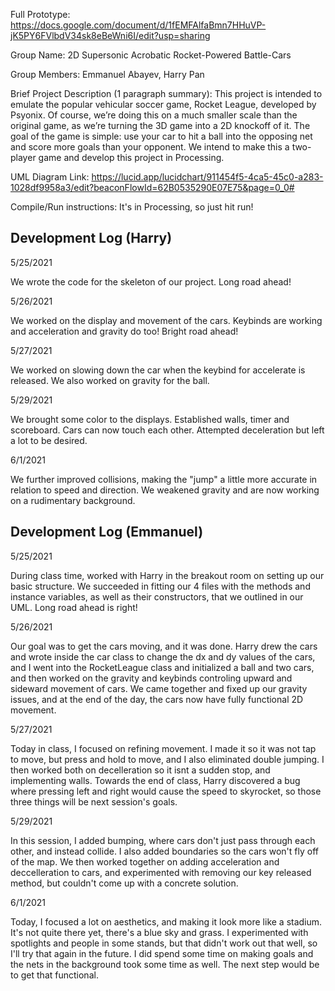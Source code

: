 Full Prototype: https://docs.google.com/document/d/1fEMFAlfaBmn7HHuVP-jK5PY6FVlbdV34sk8eBeWni6I/edit?usp=sharing

Group Name: 2D Supersonic Acrobatic Rocket-Powered Battle-Cars

Group Members: Emmanuel Abayev, Harry Pan

Brief Project Description (1 paragraph summary):
This project is intended to emulate the popular vehicular soccer game, Rocket League, developed by Psyonix. 
Of course, we’re doing this on a much smaller scale than the original game, as we’re turning the 3D game 
into a 2D knockoff of it. The goal of the game is simple: use your car to hit a ball into the opposing net 
and score more goals than your opponent. We intend to make this a two-player game and develop this project 
in Processing.

UML Diagram Link: https://lucid.app/lucidchart/911454f5-4ca5-45c0-a283-1028df9958a3/edit?beaconFlowId=62B0535290E07E75&page=0_0#

Compile/Run instructions: It's in Processing, so just hit run!

Development Log (Harry)
-----------------------
5/25/2021 

We wrote the code for the skeleton of our project. Long road ahead!

5/26/2021

We worked on the display and movement of the cars. Keybinds are working and acceleration and gravity do too! Bright road ahead!

5/27/2021

We worked on slowing down the car when the keybind for accelerate is released. We also worked on gravity for the ball.

5/29/2021

We brought some color to the displays. Established walls, timer and scoreboard. Cars can now touch each other. Attempted deceleration but left a lot to be desired.

6/1/2021

We further improved collisions, making the "jump" a little more accurate in relation to speed and direction. We weakened gravity and are now working on a rudimentary background.


Development Log (Emmanuel)
--------------------------
5/25/2021

During class time, worked with Harry in the breakout room on setting up our basic structure. We succeeded in fitting our 4 files with the methods and instance variables, as well as their constructors, that we outlined in our UML. Long road ahead is right!

5/26/2021

Our goal was to get the cars moving, and it was done. Harry drew the cars and wrote inside the car class to change the dx and dy values of the cars, and I went into the RocketLeague class and initialized a ball and two cars, and then worked on the gravity and keybinds controling upward and sideward movement of cars. We came together and fixed up our gravity issues, and at the end of the day, the cars now have fully functional 2D movement.

5/27/2021

Today in class, I focused on refining movement. I made it so it was not tap to move, but press and hold to move, and I also eliminated double jumping. I then worked both on decelleration so it isnt a sudden stop, and implementing walls. Towards the end of class, Harry discovered a bug where pressing left and right would cause the speed to skyrocket, so those three things will be next session's goals.

5/29/2021

In this session, I added bumping, where cars don't just pass through each other, and instead collide. I also added boundaries so the cars won't fly off of the map. We then worked together on adding acceleration and deccelleration to cars, and experimented with removing our key released method, but couldn't come up with a concrete solution.

6/1/2021

Today, I focused a lot on aesthetics, and making it look more like a stadium. It's not quite there yet, there's a blue sky and grass. I experimented with spotlights and people in some stands, but that didn't work out that well, so I'll try that again in the future. I did spend some time on making goals and the nets in the background took some time as well. The next step would be to get that functional.
